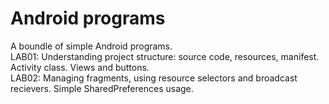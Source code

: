 # Android programs
A boundle of simple Android programs.<br />
LAB01: Understanding project structure: source code, resources, manifest. Activity class. Views and buttons. <br />
LAB02: Managing fragments, using resource selectors and broadcast recievers. Simple SharedPreferences usage.
